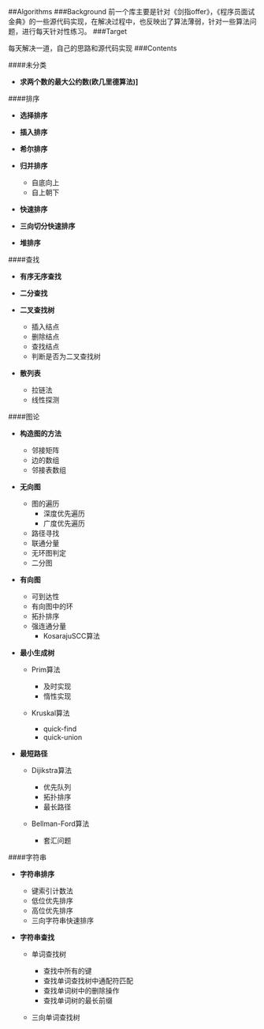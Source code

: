 ##Algorithms
###Background
前一个库主要是针对《剑指offer》，《程序员面试金典》的一些源代码实现，在解决过程中，也反映出了算法薄弱，针对一些算法问题，进行每天针对性练习。
###Target

每天解决一道，自己的思路和源代码实现
###Contents

####未分类

- **求两个数的最大公约数(欧几里德算法)]**

####排序

- **选择排序**

- **插入排序**

- **希尔排序**

- **归并排序**
	- 自底向上
	- 自上朝下
	
- **快速排序**

- **三向切分快速排序**
- **堆排序**


####查找

- **有序无序查找**

- **二分查找**

- **二叉查找树**
  - 插入结点
  - 删除结点
  - 查找结点
  - 判断是否为二叉查找树
- **散列表**
	- 拉链法
	- 线性探测
  
####图论

- **构造图的方法**
	- 邻接矩阵
	- 边的数组
	- 邻接表数组
- **无向图**
	- 图的遍历
		- 深度优先遍历
		- 广度优先遍历
	- 路径寻找
	- 联通分量
	- 无环图判定
	- 二分图

- **有向图**
	- 可到达性
	- 有向图中的环
	- 拓扑排序
	- 强连通分量
		- KosarajuSCC算法
	
- **最小生成树**
	- Prim算法
		- 及时实现
		- 惰性实现
		
	- Kruskal算法
	
	  - quick-find
	  - quick-union
	  
- **最短路径**

	- Dijikstra算法
	
		- 优先队列
		- 拓扑排序
		- 最长路径
		
	- Bellman-Ford算法
		- 套汇问题
		
####字符串
	
- **字符串排序**

	- 键索引计数法 
	- 低位优先排序
	- 高位优先排序
	- 三向字符串快速排序
	
	
- **字符串查找**

	- 单词查找树
		- 查找中所有的键
		- 查找单词查找树中通配符匹配
		- 查找单词树中的删除操作
		- 查找单词树的最长前缀
		
	- 三向单词查找树



  
